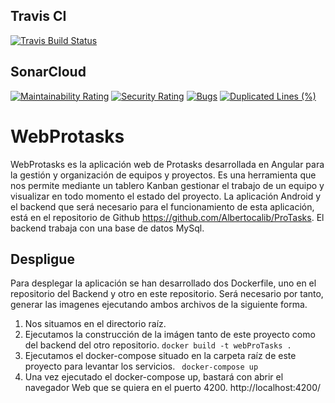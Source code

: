 ## Travis CI
[![Travis Build Status](https://app.travis-ci.com/Albertocalib/WebProtasks.svg?branch=master)](https://app.travis-ci.com/Albertocalib/WebProtasks)
## SonarCloud
[![Maintainability Rating](https://sonarcloud.io/api/project_badges/measure?project=Albertocalib_WebProtasks&metric=sqale_rating)](https://sonarcloud.io/summary/new_code?id=Albertocalib_WebProtasks)
[![Security Rating](https://sonarcloud.io/api/project_badges/measure?project=Albertocalib_WebProtasks&metric=security_rating)](https://sonarcloud.io/summary/new_code?id=Albertocalib_WebProtasks)
[![Bugs](https://sonarcloud.io/api/project_badges/measure?project=Albertocalib_WebProtasks&metric=bugs)](https://sonarcloud.io/summary/new_code?id=Albertocalib_WebProtasks)
[![Duplicated Lines (%)](https://sonarcloud.io/api/project_badges/measure?project=Albertocalib_WebProtasks&metric=duplicated_lines_density)](https://sonarcloud.io/summary/new_code?id=Albertocalib_WebProtasks)
# WebProtasks
WebProtasks es la aplicación web de Protasks desarrollada en Angular para la gestión y organización de equipos y proyectos. Es una herramienta que nos permite mediante un tablero Kanban gestionar el trabajo de un equipo y visualizar en todo momento el estado del proyecto. La aplicación Android y el backend que será necesario para el funcionamiento de esta aplicación, está en el repositorio de Github https://github.com/Albertocalib/ProTasks. El backend trabaja con una base de datos MySql.

## Despligue
Para desplegar la aplicación se han desarrollado dos Dockerfile, uno en el repositorio del Backend y otro en este repositorio. Será necesario por tanto, generar las imagenes ejecutando ambos archivos de la siguiente forma.
  1. Nos situamos en el directorio raíz.
  2. Ejecutamos la construcción de la imágen tanto de este proyecto como del backend del otro repositorio.
     `docker build -t webProTasks .`
  3. Ejecutamos el docker-compose situado en la carpeta raíz de este proyecto para levantar los servicios.
     ` docker-compose up`
  4. Una vez ejecutado el docker-compose up, bastará con abrir el navegador Web que se quiera en el puerto 4200. http://localhost:4200/
     



